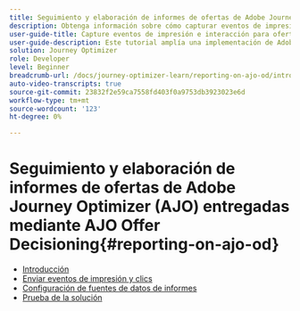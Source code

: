 ```yaml
---
title: Seguimiento y elaboración de informes de ofertas de Adobe Journey Optimizer (AJO) entregadas mediante AJO Offer Decisioning
description: Obtenga información sobre cómo capturar eventos de impresión e interacción para ofertas entregadas mediante AJO Offer Decisioning y preparar los datos para la creación de informes en Journey Optimizer.
user-guide-title: Capture eventos de impresión e interacción para ofertas entregadas mediante AJO Offer Decisioning y prepare los datos para la creación de informes en Journey Optimizer.
user-guide-description: Este tutorial amplía una implementación de Adobe Journey Optimizer (AJO) existente que ofrece ofertas personalizadas basadas en datos contextuales como la temperatura. Describe cómo capturar los eventos de impresión e interacción y preparar los datos para la creación de informes en Journey Optimizer.
solution: Journey Optimizer
role: Developer
level: Beginner
breadcrumb-url: /docs/journey-optimizer-learn/reporting-on-ajo-od/introduction
auto-video-transcripts: true
source-git-commit: 23832f2e59ca7558fd403f0a9753db3923023e6d
workflow-type: tm+mt
source-wordcount: '123'
ht-degree: 0%

---
```



# Seguimiento y elaboración de informes de ofertas de Adobe Journey Optimizer (AJO) entregadas mediante AJO Offer Decisioning{#reporting-on-ajo-od}

+ [Introducción](./introduction.md)
+ [Enviar eventos de impresión y clics](./capture-impression-click-events.md)
+ [Configuración de fuentes de datos de informes](./configure-reporting.md)
+ [Prueba de la solución](./test-solution.md)

